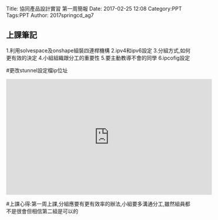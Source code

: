 Title: 協同產品設計實習 第一周簡報
Date: 2017-02-25 12:08
Category:PPT
Tags:PPT
Author: 2017springcd_ag7



<!-- PELICAN_END_SUMMARY -->


## 上課筆記

1.利用solvespace及onshape組裝四連桿機構
2.ipv4和ipv6設定 
3.分組方式,如何更有效的決定 
4.小組組織跟分工的重要性 
5.要主動教導不會的同學
6.ipcofig設定

#更改stunnel設定檔ip位址

<iframe width="560" height="315" src="https://www.youtube.com/embed/Jc7H63UEVuo" frameborder="0" allowfullscreen></iframe>

#上課心得:第一周上課,分組應要有更有效率的辦法,小組要多溝通分工,雖然組員都不是很會但相信第二組是可以的







